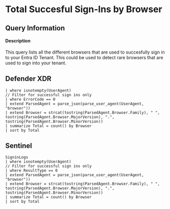 # Total Succesful Sign-Ins by Browser

## Query Information

#### Description
This query lists all the different browsers that are used to succesfully sign in to your Entra ID Tenant. This could be used to detect rare browsers that are used to sign into your tenant.


## Defender XDR
```KQLAADSignInEventsBeta
| where isnotempty(UserAgent)
// Filter for successful sign ins only
| where ErrorCode == 0
| extend ParsedAgent = parse_json(parse_user_agent(UserAgent, "browser"))
| extend Browser = strcat(tostring(ParsedAgent.Browser.Family), " ", tostring(ParsedAgent.Browser.MajorVersion), ".", tostring(ParsedAgent.Browser.MinorVersion))
| summarize Total = count() by Browser
| sort by Total
```

## Sentinel
```KQL
SigninLogs
| where isnotempty(UserAgent)
// Filter for successful sign ins only
| where ResultType == 0
| extend ParsedAgent = parse_json(parse_user_agent(UserAgent, "browser"))
| extend Browser = strcat(tostring(ParsedAgent.Browser.Family), " ", tostring(ParsedAgent.Browser.MajorVersion), ".", tostring(ParsedAgent.Browser.MinorVersion))
| summarize Total = count() by Browser
| sort by Total
```

